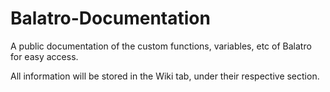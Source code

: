 # Balatro-Documentation
A public documentation of the custom functions, variables, etc of Balatro for easy access.

All information will be stored in the Wiki tab, under their respective section.
